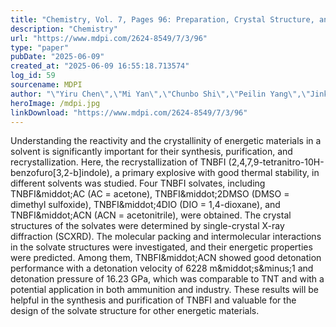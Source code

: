 ```yaml
---
title: "Chemistry, Vol. 7, Pages 96: Preparation, Crystal Structure, and Energetic Properties of Four 2,4,7,9-Tetranitro-10H-benzofuro[3,2-b]indole (TNBFI) Based Solvates"
description: "Chemistry"
url: "https://www.mdpi.com/2624-8549/7/3/96"
type: "paper"
pubDate: "2025-06-09"
created_at: "2025-06-09 16:55:18.713574"
log_id: 59
sourcename: MDPI
author: "\"Yiru Chen\",\"Mi Yan\",\"Chunbo Shi\",\"Peilin Yang\",\"Jinkun Guo\",\"Yu Liu\",\"Shiliang Huang\""
heroImage: /mdpi.jpg
linkDownload: "https://www.mdpi.com/2624-8549/7/3/96"
---
```


Understanding the reactivity and the crystallinity of energetic materials in a solvent is significantly important for their synthesis, purification, and recrystallization. Here, the recrystallization of TNBFI (2,4,7,9-tetranitro-10H-benzofuro[3,2-b]indole), a primary explosive with good thermal stability, in different solvents was studied. Four TNBFI solvates, including TNBFI&amp;middot;AC (AC = acetone), TNBFI&amp;middot;2DMSO (DMSO = dimethyl sulfoxide), TNBFI&amp;middot;4DIO (DIO = 1,4-dioxane), and TNBFI&amp;middot;ACN (ACN = acetonitrile), were obtained. The crystal structures of the solvates were determined by single-crystal X-ray diffraction (SCXRD). The molecular packing and intermolecular interactions in the solvate structures were investigated, and their energetic properties were predicted. Among them, TNBFI&amp;middot;ACN showed good detonation performance with a detonation velocity of 6228 m&amp;middot;s&amp;minus;1 and detonation pressure of 16.23 GPa, which was comparable to TNT and with a potential application in both ammunition and industry. These results will be helpful in the synthesis and purification of TNBFI and valuable for the design of the solvate structure for other energetic materials.
